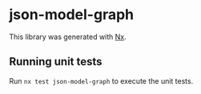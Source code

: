 # json-model-graph

This library was generated with [Nx](https://nx.dev).

## Running unit tests

Run `nx test json-model-graph` to execute the unit tests.
